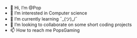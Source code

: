 - 👋 Hi, I’m @Pop
- 👀 I’m interested in Computer science
- 🌱 I’m currently learning ¯\_(ツ)_/¯
- 💞️ I’m looking to collaborate on some short coding projects
- 📫 How to reach me PopsGaming

<!---
PranjalKhatri/PranjalKhatri is a ✨ special ✨ repository because its `README.md` (this file) appears on your GitHub profile.
You can click the Preview link to take a look at your changes.
--->
